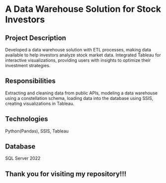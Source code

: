 # A Data Warehouse Solution for Stock Investors

## Project Description
 Developed a data warehouse solution with ETL processes, making data available
 to help investors analyze stock market data. Integrated Tableau for interactive visualizations, providing
 users with insights to optimize their investment strategies.
## Responsibilities
 Extracting and cleaning data from public APIs, modeling a data warehouse using a
 constellation schema, loading data into the database using SSIS, creating visualizations in Tableau.

## Technologies
  Python(Pandas), SSIS, Tableau

## Database
  SQL Server 2022
## Thank you for visiting my repository!!!
